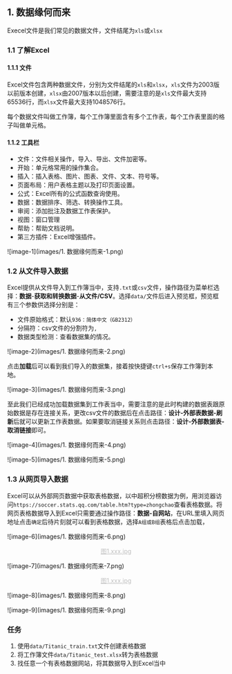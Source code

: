 ## 1. 数据缘何而来

Execel文件是我们常见的数据文件，文件结尾为`xls`或`xlsx`

### 1.1 了解Excel

#### 1.1.1 文件

Excel文件包含两种数据文件，分别为文件结尾的`xls`和`xlsx`，`xls`文件为2003版以前版本创建，`xlsx`由2007版本以后创建，需要注意的是`xls`文件最大支持65536行，而`xlsx`文件最大支持1048576行。

每个数据文件叫做工作簿，每个工作簿里面含有多个工作表，每个工作表里面的格子叫做单元格。


#### 1.1.2 工具栏

* 文件：文件相关操作，导入、导出、文件加密等。
* 开始：单元格常用的操作集合。
* 插入：插入表格、图片、图表、文件、文本、符号等。
* 页面布局：用户表格主题以及打印页面设置。
* 公式：Excel所有的公式函数查询使用。
* 数据：数据排序、筛选、转换操作工具。
* 审阅：添加批注及数据工作表保护。
* 视图：窗口管理
* 帮助：帮助文档说明。
* 第三方插件：Excel增强插件。

![image-1](images/1. 数据缘何而来-1.png)

### 1.2 从文件导入数据

Excel提供从文件导入到工作簿当中，支持`.txt`或`csv`文件，操作路径为菜单栏选择：**数据**-**获取和转换数据**-**从文件/CSV**。选择`data/`文件后进入预览框，预览框有三个参数供选择分别是：

* 文件原始格式：默认`936：简体中文（GB2312）`
* 分隔符：csv文件的分割符为`,`
* 数据类型检测：查看数据集的情况。

![image-2](images/1. 数据缘何而来-2.png)

点击**加载**后可以看到我们导入的数据集，接着按快捷键`ctrl+s`保存工作簿到本地。

![image-3](images/1. 数据缘何而来-3.png)

至此我们已经成功加载数据集到工作表当中，需要注意的是此时构建的数据表跟原始数据是存在连接关系，更改csv文件的数据后在点击路径：**设计-外部表数据-刷新**后就可以更新工作表数据。如果要取消链接关系则点击路径：**设计-外部数据表-取消链接**即可。

![image-4](images/1. 数据缘何而来-4.png)

![image-5](images/1. 数据缘何而来-5.png)

### 1.3 从网页导入数据

Excel可以从外部网页数据中获取表格数据，以中超积分榜数据为例，用浏览器访问`https://soccer.stats.qq.com/table.htm?type=zhongchao`查看表格数据。将网页表格数据导入到Excel只需要通过操作路径：**数据-自网站**，在URL里填入网页地址点击`确定`后待片刻就可以看到表格数据，选择`A组或B组`表格后点击加载，

![image-6](images/1. 数据缘何而来-6.png)

<center style="color:#C0C0C0;text-decoration:underline">图1.xxx.jpg</center>

![image-7](images/1. 数据缘何而来-7.png)

<center style="color:#C0C0C0;text-decoration:underline">图1.xxx.jpg</center>

![image-8](images/1. 数据缘何而来-8.png)

![image-9](images/1. 数据缘何而来-9.png)

### 任务

1. 使用`data/Titanic_train.txt`文件创建表格数据
2. 将工作簿文件`data/Titanic_test.xlsx`转为表格数据
3. 找任意一个有表格数据网站，将其数据导入到Excel当中

